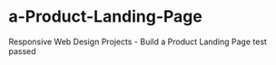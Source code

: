 # a-Product-Landing-Page 
Responsive Web Design Projects - Build a Product Landing Page test passed
